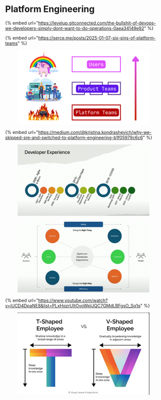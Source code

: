 # Platform Engineering

{% embed url="https://levelup.gitconnected.com/the-bullshit-of-devops-we-developers-simply-dont-want-to-do-operations-0aea34149e92" %}

{% embed url="https://serce.me/posts/2025-01-07-six-sins-of-platform-teams" %}

<figure><img src="../.gitbook/assets/image (267).png" alt=""><figcaption></figcaption></figure>

{% embed url="https://medium.com/@kristina.kondrashevich/why-we-skipped-sre-and-switched-to-platform-engineering-b1f05979c6c6" %}

<figure><img src="../.gitbook/assets/image (1) (1) (1).png" alt=""><figcaption></figcaption></figure>



<figure><img src="../.gitbook/assets/image (1) (1) (1) (1).png" alt=""><figcaption></figcaption></figure>

{% embed url="https://www.youtube.com/watch?v=iUCD4DpaNE8&list=PLxHqzrUItOvoWplJQC7GMdLBFgsO_Sq1q" %}



<figure><img src="../.gitbook/assets/image (3).png" alt=""><figcaption></figcaption></figure>

